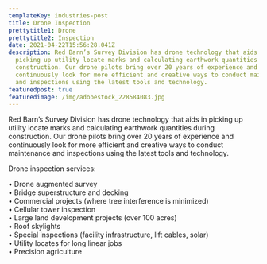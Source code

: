 ```yaml
---
templateKey: industries-post
title: Drone Inspection
prettytitle1: Drone
prettytitle2: Inspection
date: 2021-04-22T15:56:28.041Z
description: Red Barn’s Survey Division has drone technology that aids in
  picking up utility locate marks and calculating earthwork quantities during
  construction. Our drone pilots bring over 20 years of experience and
  continuously look for more efficient and creative ways to conduct maintenance
  and inspections using the latest tools and technology.
featuredpost: true
featuredimage: /img/adobestock_228584083.jpg
---
```

Red Barn’s Survey Division has drone technology that aids in picking up utility locate marks and calculating earthwork quantities during construction. Our drone pilots bring over 20 years of experience and continuously look for more efficient and creative ways to conduct maintenance and inspections using the latest tools and technology.

Drone inspection services:

•	Drone augmented survey  
•	Bridge superstructure and decking  
•	Commercial projects (where tree interference is minimized)  
•	Cellular tower inspection  
•	Large land development projects (over 100 acres)  
•	Roof skylights  
•	Special inspections (facility infrastructure, lift cables, solar)  
•	Utility locates for long linear jobs  
•	Precision agriculture